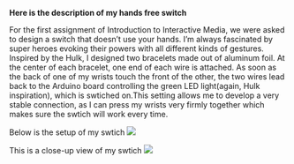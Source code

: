 **Here is the description of my hands free switch**

For the first assignment of Introduction to Interactive Media, we were asked to design a switch that doesn’t use your hands. I’m always fascinated by super heroes evoking their powers with all different kinds of gestures. Inspired by the Hulk, I designed two bracelets made out of aluminum foil. At the center of each bracelet, one end of each wire is attached. As soon as the back of one of my wrists touch the front of the other, the two wires lead back to the Arduino board controlling the green LED light(again, Hulk inspiration), which is swtiched on.This setting allows me to develop a very stable connection, as I can press my wrists very firmly together which makes sure the swtich will work every time. 

Below is the setup of my swtich
![](setup.png)

This is a close-up view of my swtich
![](closeup.png)

